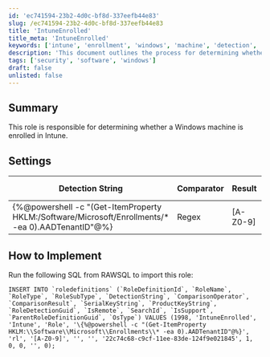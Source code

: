 ```yaml
---
id: 'ec741594-23b2-4d0c-bf8d-337eefb44e83'
slug: /ec741594-23b2-4d0c-bf8d-337eefb44e83
title: 'IntuneEnrolled'
title_meta: 'IntuneEnrolled'
keywords: ['intune', 'enrollment', 'windows', 'machine', 'detection', 'role']
description: 'This document outlines the process for determining whether a Windows machine is enrolled in Intune, including the necessary detection string and implementation steps for importing the role into the system.'
tags: ['security', 'software', 'windows']
draft: false
unlisted: false
---
```


## Summary

This role is responsible for determining whether a Windows machine is enrolled in Intune.

## Settings

| Detection String                                                                                     | Comparator | Result    | Applicable OS |
|------------------------------------------------------------------------------------------------------|------------|-----------|---------------|
| \{%@powershell -c "(Get-ItemProperty HKLM:/Software/Microsoft/Enrollments/* -ea 0).AADTenantID"@%} | Regex      | [A-Z0-9]  | Windows       |

## How to Implement

Run the following SQL from RAWSQL to import this role:

```
INSERT INTO `roledefinitions` (`RoleDefinitionId`, `RoleName`, `RoleType`, `RoleSubType`, `DetectionString`, `ComparisonOperator`, `ComparisonResult`, `SerialKeyString`, `ProductKeyString`, `RoleDetectionGuid`, `IsRemote`, `SearchId`, `IsSupport`, `ParentRoleDefinitionGuid`, `OsType`) VALUES (1998, 'IntuneEnrolled', 'Intune', 'Role', '\{%@powershell -c "(Get-ItemProperty HKLM:\\Software\\Microsoft\\Enrollments\\* -ea 0).AADTenantID"@%}', 'rl', '[A-Z0-9]', '', '', '22c74c68-c9cf-11ee-83de-124f9e021845', 1, 0, 0, '', 0);
```

